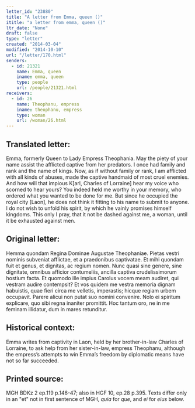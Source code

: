 ```yaml
---
letter_id: "23880"
title: "A letter from Emma, queen ()"
ititle: "a letter from emma, queen ()"
ltr_date: "None"
draft: false
type: "letter"
created: "2014-03-04"
modified: "2014-10-10"
url: "/letter/170.html"
senders:
  - id: 21321
    name: Emma, queen
    iname: emma, queen
    type: people
    url: /people/21321.html
receivers:
  - id: 26
    name: Theophanu, empress
    iname: theophanu, empress
    type: woman
    url: /woman/26.html
---
```

<h2> Translated letter:</h2>Emma, formerly Queen to Lady Empress Theophania.
May the piety of your name assist the afflicted captive from her predators.  I once had family and rank and the name of kings.  Now, as if without family or rank, I am afflicted with all kinds of abuses, made the captive handmaid of most cruel enemies.  And how will that impious K[arl, Charles of Lorraine] hear my voice who scorned to hear yours?  You indeed held me worthy in your memory, who ordered what you wanted to be done for me.  But since he occupied the royal city [Laon], he does not think it fitting to his name to submit to anyone.  I do not wish to unfold his spirit, by which he vainly promises himself kingdoms.  This only I pray, that it not be dashed against me, a woman, until it be exhausted against men.
<h2 class="mt-4"> Original letter:</h2>Hemma quondam Regina Dominae Augustae Theophaniae.
Pietas vestri nominis subveniat afflictae, et a praedonibus captivatae.  Et mihi quondam fuit et genus, et dignitas, ac regium nomen.  Nunc quasi sine genere, sine dignitate, omnibus afficior contumeliis, ancilla captiva crudelissimorum hostium facta.  Et quomodo ille impius Carolus vocem meam audiret, qui vestram audire contempsit?  Et vos quidem me vestra memoria dignam habuistis, quae fieri circa me velletis, imperastis; hicque regiam urbem occupavit.  Parere alicui non putat suo nomini convenire.  Nolo ei spiritum explicare, quo sibi regna inaniter promittit.  Hoc tantum oro, ne in me feminam illidatur, dum in mares retunditur.
<h2 class="mt-4"> Historical context:</h2>Emma writes from captivity in Laon, held by her brother-in-law Charles of Lorraine, to ask help from her sister-in-law, empress Theophanu, although the empress’s attempts to win Emma’s freedom by diplomatic means have not so far succeeded.
<h2 class="mt-4"> Printed source:</h2><p>MGH BDKz 2 ep.119 p.146-47; also in HGF 10, ep.28 p.395. Texts differ only in an "et" not in first sentence of MGH, <em>quia</em> for<em> que</em>, and <em>ei</em> for <em>eius</em> below.</p>